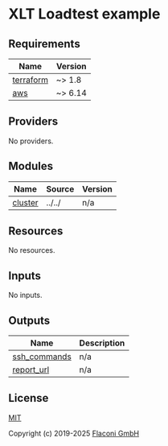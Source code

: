 # XLT Loadtest example

<!-- BEGINNING OF PRE-COMMIT-TERRAFORM DOCS HOOK -->
## Requirements

| Name | Version |
|------|---------|
| <a name="requirement_terraform"></a> [terraform](#requirement\_terraform) | ~> 1.8 |
| <a name="requirement_aws"></a> [aws](#requirement\_aws) | ~> 6.14 |

## Providers

No providers.

## Modules

| Name | Source | Version |
|------|--------|---------|
| <a name="module_cluster"></a> [cluster](#module\_cluster) | ../../ | n/a |

## Resources

No resources.

## Inputs

No inputs.

## Outputs

| Name | Description |
|------|-------------|
| <a name="output_ssh_commands"></a> [ssh\_commands](#output\_ssh\_commands) | n/a |
| <a name="output_report_url"></a> [report\_url](#output\_report\_url) | n/a |

<!-- END OF PRE-COMMIT-TERRAFORM DOCS HOOK -->


## License

[MIT](LICENSE)

Copyright (c) 2019-2025 [Flaconi GmbH](https://github.com/Flaconi)
